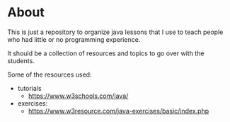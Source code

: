 # About
This is just a repository to organize java lessons that I use to teach people who had little or no programming experience. 

It should be a collection of resources and topics to go over with the students. 

Some of the resources used: 
- tutorials
  - https://www.w3schools.com/java/
- exercises:
  - https://www.w3resource.com/java-exercises/basic/index.php
